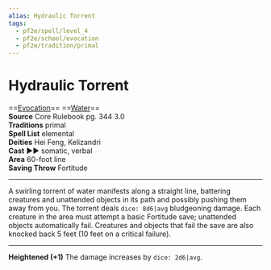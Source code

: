 ```yaml
---
alias: Hydraulic Torrent
tags:
  - pf2e/spell/level_4
  - pf2e/school/evocation
  - pf2e/tradition/primal
---
```


# Hydraulic Torrent

==[Evocation](../../../Traits/Evocation.md)== ==[Water](../../../Traits/Water.md)==  
__Source__ Core Rulebook pg. 344 3.0  
**Traditions** primal  
**Spell List** elemental  
**Deities** Hei Feng, Kelizandri  
**Cast** ►► somatic, verbal  
**Area** 60-foot line  
**Saving Throw** Fortitude

---

A swirling torrent of water manifests along a straight line, battering creatures and unattended objects in its path and possibly pushing them away from you. The torrent deals `dice: 8d6|avg` bludgeoning damage. Each creature in the area must attempt a basic Fortitude save; unattended objects automatically fail. Creatures and objects that fail the save are also knocked back 5 feet (10 feet on a critical failure).

<hr>

**Heightened (+1)** The damage increases by `dice: 2d6|avg`.

